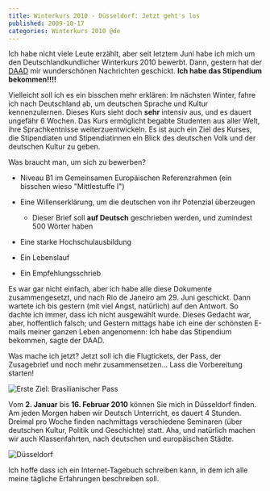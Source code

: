 ```yaml
---
title: Winterkurs 2010 - Düsseldorf: Jetzt geht's los
published: 2009-10-17
categories: Winterkurs 2010 @de
---
```


Ich habe nicht viele Leute erzählt, aber seit letztem Juni habe ich mich um den Deutschlandkundlicher Winterkurs 2010 bewerbt.
Dann, gestern hat der [DAAD][1] mir wunderschönen Nachrichten geschickt. **Ich habe das Stipendium bekommen!!!!**

[1]: <http://rio.daad.de/>

Vielleicht soll ich es ein bisschen mehr erklären:
Im nächsten Winter, fahre ich nach Deutschland ab, um deutschen Sprache und Kultur kennenzulernen.
Dieses Kurs sieht doch **sehr** intensiv aus, und es dauert ungefähr 6 Wochen.
Das Kurs ermöglicht begabte Studenten aus aller Welt, ihre Sprachkentnisse weiterzuentwickeln.
Es ist auch ein Ziel des Kurses, die Stipendiaten und Stipendiatinnen ein Blick des deutschen Volk und der deutschen Kultur zu geben.


Was braucht man, um sich zu bewerben?

  * Niveau B1 im Gemeinsamen Europäischen Referenzrahmen (ein bisschen wieso "Mittlestuffe I")

  * Eine Willenserklärung, um die deutschen von ihr Potenzial überzeugen
      + Dieser Brief soll **auf Deutsch** geschrieben werden, und zumindest 500 Wörter haben

  * Eine starke Hochschulausbildung

  * Ein Lebenslauf

  * Ein Empfehlungsschrieb

Es war gar nicht einfach, aber ich habe alle diese Dokumente zusammengesetzt, und nach Rio de Janeiro am 29. Juni geschickt.
Dann wartete ich bis gestern (mit viel Angst, natürlich) auf den Antwort.
So dachte ich immer, dass ich nicht ausgewählt wurde.
Dieses Gedacht war, aber, hoffentlich falsch;
und Gestern mittags habe ich eine der schönsten E-mails meiner ganzen Leben angenomenn:
Ich habe das Stipendium bekommen, sagte der DAAD.

Was mache ich jetzt? Jetzt soll ich die Flugtickets, der Pass, der Zusagebrief und noch mehr zusammensetzen...
Lass die Vorbereitung starten!

![Erste Ziel: Brasilianischer Pass](/files/imgs/2009-10_15_mhg_passaporte-300x191.jpg)

Vom **2. Januar** bis **16. Februar 2010** können Sie mich in Düsseldorf finden.
Am jeden Morgen haben wir Deutsch Unterricht, es dauert 4 Stunden.
Dreimal pro Woche finden nachmittags verschiedene Seminaren (über deutschen Kultur, Politik und Geschichte) statt.
Aha, und natürlich machen wir auch Klassenfahrten, nach deutschen und europäischen Städte.

![Düsseldorf](/files/imgs/2009-10_Duesseldorf_riverside_by_night_01-300x200.jpg)

Ich hoffe dass ich ein Internet-Tagebuch schreiben kann, in dem ich alle meine tägliche Erfahrungen beschreiben soll.

